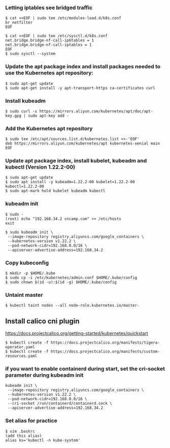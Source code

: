 ### Letting iptables see bridged traffic

```shell
$ cat <<EOF | sudo tee /etc/modules-load.d/k8s.conf
br_netfilter
EOF

$ cat <<EOF | sudo tee /etc/sysctl.d/k8s.conf
net.bridge.bridge-nf-call-ip6tables = 1
net.bridge.bridge-nf-call-iptables = 1
EOF
$ sudo sysctl --system
```

### Update the apt package index and install packages needed to use the Kubernetes apt repository:

```shell
$ sudo apt-get update
$ sudo apt-get install -y apt-transport-https ca-certificates curl
```

### Install kubeadm

```shell
$ sudo curl -s https://mirrors.aliyun.com/kubernetes/apt/doc/apt-key.gpg | sudo apt-key add -
```

### Add the Kubernetes apt repository

```shell
$ sudo tee /etc/apt/sources.list.d/kubernetes.list <<-'EOF'
deb https://mirrors.aliyun.com/kubernetes/apt kubernetes-xenial main
EOF
```

### Update apt package index, install kubelet, kubeadm and kubectl (Version 1.22.2-00)

```shell
$ sudo apt-get update
$ sudo apt install -y kubeadm=1.22.2-00 kubelet=1.22.2-00 kubectl=1.22.2-00
$ sudo apt-mark hold kubelet kubeadm kubectl
```

### kubeadm init
```shell
$ sudo -
(root) echo "192.168.34.2 cncamp.com" >> /etc/hosts
exit
```


```shell
$ sudo kubeadm init \
 --image-repository registry.aliyuncs.com/google_containers \
 --kubernetes-version v1.22.2 \
 --pod-network-cidr=192.168.0.0/16 \
 --apiserver-advertise-address=192.168.34.2
```

### Copy kubeconfig

```shell
$ mkdir -p $HOME/.kube
$ sudo cp -i /etc/kubernetes/admin.conf $HOME/.kube/config
$ sudo chown $(id -u):$(id -g) $HOME/.kube/config
```

### Untaint master

```shell
$ kubectl taint nodes --all node-role.kubernetes.io/master-
```

## Install calico cni plugin

https://docs.projectcalico.org/getting-started/kubernetes/quickstart

```shell
$ kubectl create -f https://docs.projectcalico.org/manifests/tigera-operator.yaml
$ kubectl create -f https://docs.projectcalico.org/manifests/custom-resources.yaml
```

### if you want to enable containerd during start, set the cri-socket parameter during kubeadm init
```
kubeadm init \
 --image-repository registry.aliyuncs.com/google_containers \
 --kubernetes-version v1.22.2 \
 --pod-network-cidr=192.168.0.0/16 \
 --cri-socket /run/containerd/containerd.sock \
 --apiserver-advertise-address=192.168.34.2
 ```
 
### Set alias for practice
```shell
$ vim .bashrc
(add this alias)
alias ks='kubectl -n kube-system'
```